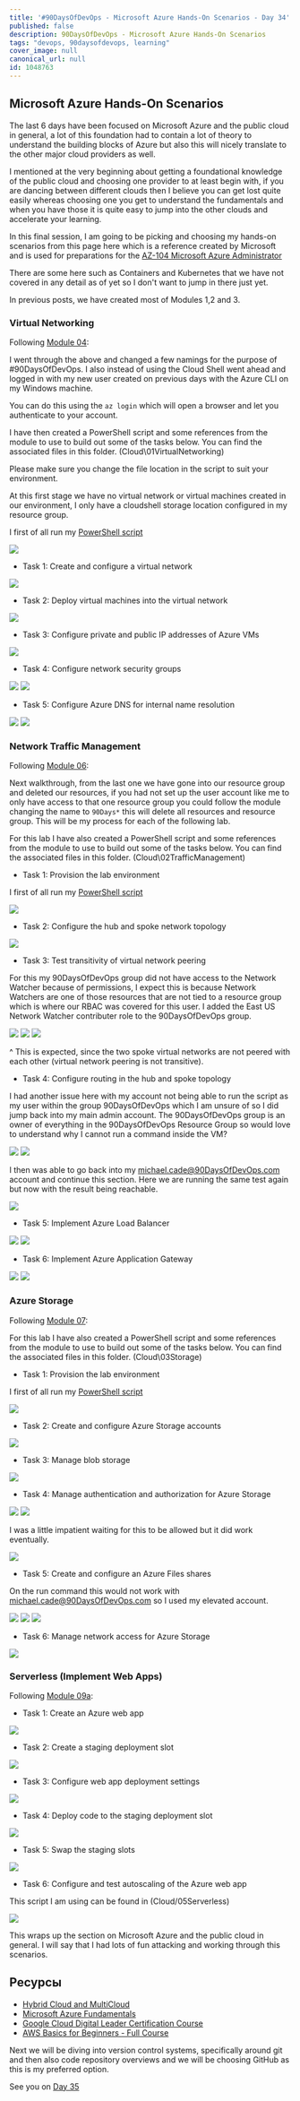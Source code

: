 ```yaml
---
title: '#90DaysOfDevOps - Microsoft Azure Hands-On Scenarios - Day 34'
published: false
description: 90DaysOfDevOps - Microsoft Azure Hands-On Scenarios
tags: "devops, 90daysofdevops, learning"
cover_image: null
canonical_url: null
id: 1048763
---
```

## Microsoft Azure Hands-On Scenarios

The last 6 days have been focused on Microsoft Azure and the public cloud in general, a lot of this foundation had to contain a lot of theory to understand the building blocks of Azure but also this will nicely translate to the other major cloud providers as well. 

I mentioned at the very beginning about getting a foundational knowledge of the public cloud and choosing one provider to at least begin with, if you are dancing between different clouds then I believe you can get lost quite easily whereas choosing one you get to understand the fundamentals and when you have those it is quite easy to jump into the other clouds and accelerate your learning. 

In this final session, I am going to be picking and choosing my hands-on scenarios from this page here which is a reference created by Microsoft and is used for preparations for the [AZ-104 Microsoft Azure Administrator](https://microsoftlearning.github.io/AZ-104-MicrosoftAzureAdministrator/) 

There are some here such as Containers and Kubernetes that we have not covered in any detail as of yet so I don't want to jump in there just yet. 

In previous posts, we have created most of Modules 1,2 and 3. 

### Virtual Networking 
Following [Module 04](https://microsoftlearning.github.io/AZ-104-MicrosoftAzureAdministrator/Instructions/Labs/LAB_04-Implement_Virtual_Networking.html):

I went through the above and changed a few namings for the purpose of #90DaysOfDevOps. I also instead of using the Cloud Shell went ahead and logged in with my new user created on previous days with the Azure CLI on my Windows machine. 

You can do this using the `az login` which will open a browser and let you authenticate to your account. 

I have then created a PowerShell script and some references from the module to use to build out some of the tasks below. You can find the associated files in this folder.
 (Cloud\01VirtualNetworking) 

 Please make sure you change the file location in the script to suit your environment. 

At this first stage we have no virtual network or virtual machines created in our environment, I only have a cloudshell storage location configured in my resource group. 

I first of all run my [PowerShell script](Cloud/01VirtualNetworking/Module4_90DaysOfDevOps.ps1)

 ![](../images/Day34_Cloud1.png?v1)
 
- Task 1: Create and configure a virtual network

 ![](../images/Day34_Cloud2.png?v1)

- Task 2: Deploy virtual machines into the virtual network

 ![](../images/Day34_Cloud3.png?v1)

- Task 3: Configure private and public IP addresses of Azure VMs
  
 ![](../images/Day34_Cloud4.png?v1)

- Task 4: Configure network security groups

![](../images/Day34_Cloud5.png?v1)
![](../images/Day34_Cloud6.png?v1)

- Task 5: Configure Azure DNS for internal name resolution

![](../images/Day34_Cloud7.png?v1)
![](../images/Day34_Cloud8.png?v1)

### Network Traffic Management 
Following [Module 06](https://microsoftlearning.github.io/AZ-104-MicrosoftAzureAdministrator/Instructions/Labs/LAB_06-Implement_Network_Traffic_Management.html):

Next walkthrough, from the last one we have gone into our resource group and deleted our resources, if you had not set up the user account like me to only have access to that one resource group you could follow the module changing the name to `90Days*` this will delete all resources and resource group. This will be my process for each of the following lab. 

For this lab I have also created a PowerShell script and some references from the module to use to build out some of the tasks below. You can find the associated files in this folder.
 (Cloud\02TrafficManagement) 


- Task 1: Provision the lab environment

I first of all run my [PowerShell script](Cloud/02TrafficManagement/Mod06_90DaysOfDevOps.ps1)

![](../images/Day34_Cloud9.png?v1)

- Task 2: Configure the hub and spoke network topology

![](../images/Day34_Cloud10.png?v1)

- Task 3: Test transitivity of virtual network peering

For this my 90DaysOfDevOps group did not have access to the Network Watcher because of permissions, I expect this is because Network Watchers are one of those resources that are not tied to a resource group which is where our RBAC was covered for this user. I added the East US Network Watcher contributer role to the 90DaysOfDevOps group. 

![](../images/Day34_Cloud11.png?v1)
![](../images/Day34_Cloud12.png?v1)
![](../images/Day34_Cloud13.png?v1)

^  This is expected, since the two spoke virtual networks are not peered with each other (virtual network peering is not transitive).

- Task 4: Configure routing in the hub and spoke topology

I had another issue here with my account not being able to run the script as my user within the group 90DaysOfDevOps which I am unsure of so I did jump back into my main admin account. The 90DaysOfDevOps group is an owner of everything in the 90DaysOfDevOps Resource Group so would love to understand why I cannot run a command inside the VM? 

![](../images/Day34_Cloud14.png?v1)
![](../images/Day34_Cloud15.png?v1)

I then was able to go back into my michael.cade@90DaysOfDevOps.com account and continue this section. Here we are running the same test again but now with the result being reachable. 

![](../images/Day34_Cloud16.png?v1)

- Task 5: Implement Azure Load Balancer

![](../images/Day34_Cloud17.png?v1)
![](../images/Day34_Cloud18.png?v1)

- Task 6: Implement Azure Application Gateway

![](../images/Day34_Cloud19.png?v1)
![](../images/Day34_Cloud20.png?v1)

### Azure Storage 
Following [Module 07](https://microsoftlearning.github.io/AZ-104-MicrosoftAzureAdministrator/Instructions/Labs/LAB_07-Manage_Azure_Storage.html):

For this lab I have also created a PowerShell script and some references from the module to use to build out some of the tasks below. You can find the associated files in this folder.
 (Cloud\03Storage) 

- Task 1: Provision the lab environment

I first of all run my [PowerShell script](Cloud/03Storage/Mod07_90DaysOfDeveOps.ps1)

![](../images/Day34_Cloud21.png?v1)

- Task 2: Create and configure Azure Storage accounts

![](../images/Day34_Cloud22.png?v1)

- Task 3: Manage blob storage

![](../images/Day34_Cloud23.png?v1)

- Task 4: Manage authentication and authorization for Azure Storage

![](../images/Day34_Cloud24.png?v1)
![](../images/Day34_Cloud25.png?v1)

I was a little impatient waiting for this to be allowed but it did work eventually. 

![](../images/Day34_Cloud26.png?v1)


- Task 5: Create and configure an Azure Files shares

On the run command this would not work with michael.cade@90DaysOfDevOps.com so I used my elevated account. 

![](../images/Day34_Cloud27.png?v1)
![](../images/Day34_Cloud28.png?v1)
![](../images/Day34_Cloud29.png?v1)


- Task 6: Manage network access for Azure Storage

![](../images/Day34_Cloud30.png?v1)

### Serverless (Implement Web Apps)
Following [Module 09a](https://microsoftlearning.github.io/AZ-104-MicrosoftAzureAdministrator/Instructions/Labs/LAB_09a-Implement_Web_Apps.html):


- Task 1: Create an Azure web app

![](../images/Day34_Cloud31.png?v1)

- Task 2: Create a staging deployment slot

![](../images/Day34_Cloud34.png?v1)

- Task 3: Configure web app deployment settings

![](../images/Day34_Cloud33.png?v1)

- Task 4: Deploy code to the staging deployment slot

![](../images/Day34_Cloud32.png?v1)

- Task 5: Swap the staging slots

![](../images/Day34_Cloud35.png?v1)

- Task 6: Configure and test autoscaling of the Azure web app

This script I am using can be found in (Cloud/05Serverless)

![](../images/Day34_Cloud36.png?v1)

This wraps up the section on Microsoft Azure and the public cloud in general. I will say that I had lots of fun attacking and working through this scenarios. 

## Ресурсы 

- [Hybrid Cloud and MultiCloud](https://www.youtube.com/watch?v=qkj5W98Xdvw)
- [Microsoft Azure Fundamentals](https://www.youtube.com/watch?v=NKEFWyqJ5XA&list=WL&index=130&t=12s)
- [Google Cloud Digital Leader Certification Course](https://www.youtube.com/watch?v=UGRDM86MBIQ&list=WL&index=131&t=10s)
- [AWS Basics for Beginners - Full Course](https://www.youtube.com/watch?v=ulprqHHWlng&t=5352s)

Next we will be diving into version control systems, specifically around git and then also code repository overviews and we will be choosing GitHub as this is my preferred option. 

See you on [Day 35](day35.md) 
